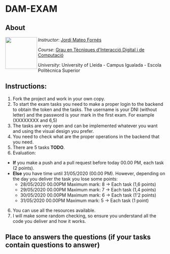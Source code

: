 # DAM-EXAM

## About

<img align="left" width="100" height="100" src="https://user-images.githubusercontent.com/61190134/76793662-b6b8bd00-67c5-11ea-83b2-efcc9ed462fc.png">

*Instructor*: [Jordi Mateo Fornés](http:jordimateofornes.com)

*Course*: [Grau en Tècniques d'Interacció Digital i de Computació](http://www.grauinteraccioicomputacio.udl.cat/ca/index.html)

*University*: University of Lleida - Campus Igualada - Escola Politècnica Superior

## Instructions:

1. Fork the project and work in your own copy.
2. To start the exam tasks you need to make a proper login to the backend to obtain the token and the tasks. The username is your DNI (without letter) and the password is your mark in the first exam. For example (XXXXXXXX and 6,5)
3. The tasks are very open and can be implemented whatever you want and using the visual design you prefer.
4. You need to check what are the proper operations in the backend that you need.
5. There are 5 tasks **TODO**.
6. Evaluation: 
  * **If** you make a push and a pull request before today 00.00 PM, each task (2 points).
  * **Else** you have time until 31/05/2020 (00.00 PM). However, depending on the day you deliver the task you lose some points:
    * 28/05/2020 00.00PM Maximum mark: 8 -> Each task (1,6 points)
    * 29/05/2020 00.00PM Maximum mark: 7 -> Each task (1,4 points)
    * 30/05/2020 00.00PM Maximum mark: 6 -> Each task (1'2 points)
    * 31/05/2020 00.00PM Maximum mark: 5 -> Each task (1 point)
6. You can use all the resources available.
7. I will make some random checking, so ensure you understand all the code you deliver and how it works.

## Place to answers the questions (if your tasks contain questions to answer)
